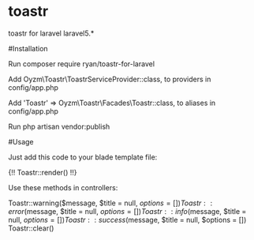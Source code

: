# toastr
toastr for laravel laravel5.*

#Installation

Run composer require ryan/toastr-for-laravel

Add Oyzm\Toastr\ToastrServiceProvider::class, to providers in config/app.php

Add 'Toastr' => Oyzm\Toastr\Facades\Toastr::class, to aliases in config/app.php

Run php artisan vendor:publish

#Usage

Just add this code to your blade template file:

{!! Toastr::render() !!}

Use these methods in controllers:

Toastr::warning($message, $title = null, $options = []) 
Toastr::error($message, $title = null, $options = []) 
Toastr::info($message, $title = null, $options = [])
Toastr::success($message, $title = null, $options = [])
Toastr::clear() 
